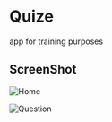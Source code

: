 # Quize
 
app for training purposes 

## ScreenShot
![Home](https://github.com/moman13/quize_app/assets/35956421/1e476508-d704-4497-a4fa-2a514d16630f)

![Question](https://github.com/moman13/quize_app/assets/35956421/22b27705-396c-48be-8abf-306e71904f73)

